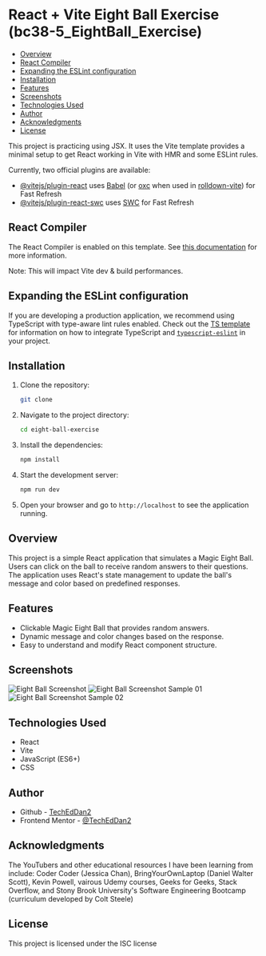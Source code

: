 # React + Vite Eight Ball Exercise (bc38-5_EightBall_Exercise)

- [Overview](#overview)
- [React Compiler](#react-compiler)
- [Expanding the ESLint configuration](#expanding-the-eslint-configuration)
- [Installation](#installation)
- [Features](#features)
- [Screenshots](#screenshots)
- [Technologies Used](#technologies-used)
- [Author](#author)
- [Acknowledgments](#acknowledgments)
- [License](#license)

This project is practicing using JSX. It uses the Vite template provides a minimal setup to get React working in Vite with HMR and some ESLint rules.

Currently, two official plugins are available:

- [@vitejs/plugin-react](https://github.com/vitejs/vite-plugin-react/blob/main/packages/plugin-react) uses [Babel](https://babeljs.io/) (or [oxc](https://oxc.rs) when used in [rolldown-vite](https://vite.dev/guide/rolldown)) for Fast Refresh
- [@vitejs/plugin-react-swc](https://github.com/vitejs/vite-plugin-react/blob/main/packages/plugin-react-swc) uses [SWC](https://swc.rs/) for Fast Refresh

## React Compiler

The React Compiler is enabled on this template. See [this documentation](https://react.dev/learn/react-compiler) for more information.

Note: This will impact Vite dev & build performances.

## Expanding the ESLint configuration

If you are developing a production application, we recommend using TypeScript with type-aware lint rules enabled. Check out the [TS template](https://github.com/vitejs/vite/tree/main/packages/create-vite/template-react-ts) for information on how to integrate TypeScript and [`typescript-eslint`](https://typescript-eslint.io) in your project.

## Installation
1. Clone the repository:

   ```bash
   git clone
    ```
2. Navigate to the project directory:
    ```bash
    cd eight-ball-exercise
    ``` 
3. Install the dependencies:
    ```bash
    npm install
    ```
4. Start the development server:
    ```bash
    npm run dev
    ``` 
5. Open your browser and go to `http://localhost` to see the application running.

## Overview
This project is a simple React application that simulates a Magic Eight Ball. Users can click on the ball to receive random answers to their questions. The application uses React's state management to update the ball's message and color based on predefined responses.

## Features
- Clickable Magic Eight Ball that provides random answers.
- Dynamic message and color changes based on the response.
- Easy to understand and modify React component structure.

## Screenshots
![Eight Ball Screenshot](../eight-ball-exercise/public/Screenshot-start.png)
![Eight Ball Screenshot Sample 01](../eight-ball-exercise/public/Screenshot-green.png)
![Eight Ball Screenshot Sample 02](../eight-ball-exercise/public/Screenshot-yellow.png)


## Technologies Used
- React
- Vite
- JavaScript (ES6+)
- CSS

## Author
- Github - [TechEdDan2](https://github.com/TechEdDan2)
- Frontend Mentor - [@TechEdDan2](https://www.frontendmentor.io/profile/TechEdDan2)

## Acknowledgments
The YouTubers and other educational resources I have been learning from include: Coder Coder (Jessica Chan), BringYourOwnLaptop (Daniel Walter Scott), Kevin Powell, vairous Udemy courses, Geeks for Geeks, Stack Overflow, and Stony Brook University's Software Engineering Bootcamp (curriculum developed by Colt Steele) 

## License
This project is licensed under the ISC license
